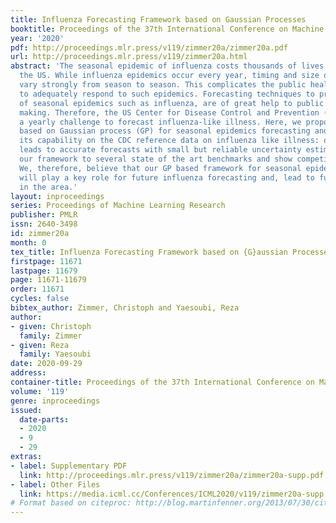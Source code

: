 ```yaml
---
title: Influenza Forecasting Framework based on Gaussian Processes
booktitle: Proceedings of the 37th International Conference on Machine Learning
year: '2020'
pdf: http://proceedings.mlr.press/v119/zimmer20a/zimmer20a.pdf
url: http://proceedings.mlr.press/v119/zimmer20a.html
abstract: 'The seasonal epidemic of influenza costs thousands of lives each year in
  the US. While influenza epidemics occur every year, timing and size of the epidemic
  vary strongly from season to season. This complicates the public health efforts
  to adequately respond to such epidemics. Forecasting techniques to predict the development
  of seasonal epidemics such as influenza, are of great help to public health decision
  making. Therefore, the US Center for Disease Control and Prevention (CDC) has initiated
  a yearly challenge to forecast influenza-like illness. Here, we propose a new framework
  based on Gaussian process (GP) for seasonal epidemics forecasting and demonstrate
  its capability on the CDC reference data on influenza like illness: our framework
  leads to accurate forecasts with small but reliable uncertainty estimation. We compare
  our framework to several state of the art benchmarks and show competitive performance.
  We, therefore, believe that our GP based framework for seasonal epidemics forecasting
  will play a key role for future influenza forecasting and, lead to further research
  in the area.'
layout: inproceedings
series: Proceedings of Machine Learning Research
publisher: PMLR
issn: 2640-3498
id: zimmer20a
month: 0
tex_title: Influenza Forecasting Framework based on {G}aussian Processes
firstpage: 11671
lastpage: 11679
page: 11671-11679
order: 11671
cycles: false
bibtex_author: Zimmer, Christoph and Yaesoubi, Reza
author:
- given: Christoph
  family: Zimmer
- given: Reza
  family: Yaesoubi
date: 2020-09-29
address: 
container-title: Proceedings of the 37th International Conference on Machine Learning
volume: '119'
genre: inproceedings
issued:
  date-parts:
  - 2020
  - 9
  - 29
extras:
- label: Supplementary PDF
  link: http://proceedings.mlr.press/v119/zimmer20a/zimmer20a-supp.pdf
- label: Other Files
  link: https://media.icml.cc/Conferences/ICML2020/v119/zimmer20a-supp.zip
# Format based on citeproc: http://blog.martinfenner.org/2013/07/30/citeproc-yaml-for-bibliographies/
---
```

